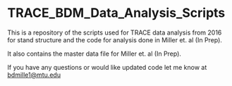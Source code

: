 # TRACE_BDM_Data_Analysis_Scripts
This is a repository of the scripts used for TRACE data analysis from 2016 for stand structure and 
the code for analysis done in Miller et. al (In Prep).

It also contains the master data file for Miller et. al (In Prep).

If you have any questions or would like updated code let me know at bdmille1@mtu.edu
